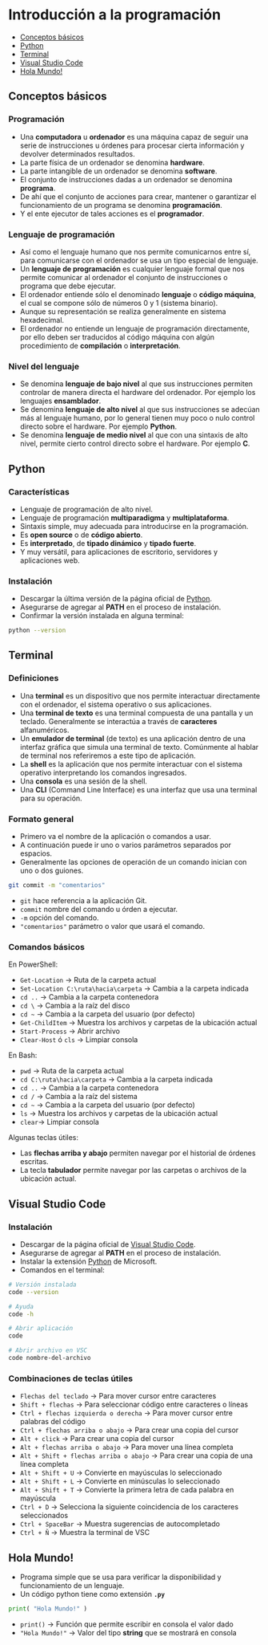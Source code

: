 # Introducción a la programación

- [Conceptos básicos](#conceptos-básicos)
- [Python](#python)
- [Terminal](#terminal)
- [Visual Studio Code](#visual-studio-code)
- [Hola Mundo!](#hola-mundo)

## Conceptos básicos

### Programación

- Una **computadora** u **ordenador** es una máquina  capaz de seguir una serie de instrucciones u órdenes para procesar cierta información y devolver determinados resultados.
- La parte física de un ordenador se denomina **hardware**.
- La parte intangible de un ordenador se denomina **software**.
- El conjunto de instrucciones dadas a un ordenador se denomina **programa**.
- De ahí que el conjunto de acciones para crear, mantener o garantizar el funcionamiento de un programa se denomina **programación**.
- Y el ente ejecutor de tales acciones es el **programador**.

### Lenguaje de programación

- Así como el lenguaje humano que nos permite comunicarnos entre sí, para comunicarse con el ordenador se usa un tipo especial de lenguaje.
- Un **lenguaje de programación** es cualquier lenguaje formal que nos permite comunicar al ordenador el conjunto de instrucciones o programa que debe ejecutar.
- El ordenador entiende sólo el denominado **lenguaje** o **código máquina**, el cual se compone sólo de números 0 y 1 (sistema binario).
- Aunque su representación se realiza generalmente en sistema hexadecimal.
- El ordenador no entiende un lenguaje de programación directamente, por ello deben ser traducidos al código máquina con algún procedimiento de **compilación** o **interpretación**.

### Nivel del lenguaje

- Se denomina **lenguaje de bajo nivel** al que sus instrucciones permiten controlar de manera directa el hardware del ordenador. Por ejemplo los lenguajes **ensamblador**.
- Se denomina **lenguaje de alto nivel** al que sus instrucciones se adecúan más al lenguaje humano, por lo general tienen muy poco o nulo control directo sobre el hardware. Por ejemplo **Python**.
- Se denomina **lenguaje de medio nivel** al que con una sintaxis de alto nivel, permite cierto control directo sobre el hardware. Por ejemplo **C**.

## Python

### Características

- Lenguaje de programación de alto nivel.
- Lenguaje de programación **multiparadigma** y **multiplataforma**.
- Sintaxis simple, muy adecuada para introducirse en la programación.
- Es **open source** o de **código abierto**.
- Es **interpretado**, de **tipado dinámico** y **tipado fuerte**.
- Y muy versátil, para aplicaciones de escritorio, servidores y aplicaciones web.

### Instalación

- Descargar la última versión de la página oficial de [Python](https://www.python.org/).
- Asegurarse de agregar al **PATH** en el proceso de instalación.
- Confirmar la versión instalada en alguna terminal:

```sh
python --version
```

## Terminal

### Definiciones

- Una **terminal** es un dispositivo que nos permite interactuar directamente con el ordenador, el sistema operativo o sus aplicaciones.
- Una **terminal de texto** es una terminal compuesta de una pantalla y un teclado. Generalmente se interactúa a través de **caracteres** alfanuméricos.
- Un **emulador de terminal** (de texto) es una aplicación dentro de una interfaz gráfica que simula una terminal de texto. Comúnmente al hablar de terminal nos referiremos a este tipo de aplicación.
- La **shell** es la aplicación que nos permite interactuar con el sistema operativo interpretando los comandos ingresados.
- Una **consola** es una sesión de la shell.
- Una **CLI** (Command Line Interface) es una interfaz que usa una terminal para su operación.

### Formato general

- Primero va el nombre de la aplicación o comandos a usar.
- A continuación puede ir uno o varios parámetros separados por espacios.
- Generalmente las opciones de operación de un comando inician con uno o dos guiones.

```sh
git commit -m "comentarios"
```

- `git` hace referencia a la aplicación Git.
- `commit` nombre del comando u órden a ejecutar.
- `-m` opción del comando.
- `"comentarios"` parámetro o valor que usará el comando.

### Comandos básicos

En PowerShell:

- `Get-Location` → Ruta de la carpeta actual
- `Set-Location C:\ruta\hacia\carpeta` → Cambia a la carpeta indicada
- `cd ..` → Cambia a la carpeta contenedora
- `cd \` → Cambia a la raíz del disco
- `cd ~` → Cambia a la carpeta del usuario (por defecto)
- `Get-ChildItem` → Muestra los archivos y carpetas de la ubicación actual
- `Start-Process` → Abrir archivo
- `Clear-Host` ó `cls` → Limpiar consola

En Bash:

- `pwd` → Ruta de la carpeta actual
- `cd C:\ruta\hacia\carpeta` → Cambia a la carpeta indicada
- `cd ..` → Cambia a la carpeta contenedora
- `cd /` → Cambia a la raíz del sistema
- `cd ~` → Cambia a la carpeta del usuario (por defecto)
- `ls` → Muestra los archivos y carpetas de la ubicación actual
- `clear`→ Limpiar consola

Algunas teclas útiles:

- Las **flechas arriba y abajo** permiten navegar por el historial de órdenes escritas.
- La tecla **tabulador** permite navegar por las carpetas o archivos de la ubicación actual.

## Visual Studio Code

### Instalación

- Descargar de la página oficial de [Visual Studio Code](https://code.visualstudio.com/).
- Asegurarse de agregar al **PATH** en el proceso de instalación.
- Instalar la extensión [Python](https://marketplace.visualstudio.com/items?itemName=ms-python.python) de Microsoft.
- Comandos en el terminal:

```sh
# Versión instalada
code --version

# Ayuda
code -h

# Abrir aplicación
code

# Abrir archivo en VSC
code nombre-del-archivo
```

### Combinaciones de teclas útiles

- `Flechas del teclado` → Para mover cursor entre caracteres
- `Shift + flechas` → Para seleccionar código entre caracteres o líneas
- `Ctrl + flechas izquierda o derecha` → Para mover cursor entre palabras del código
- `Ctrl + flechas arriba o abajo` → Para crear una copia del cursor
- `Alt + click` → Para crear una copia del cursor
- `Alt + flechas arriba o abajo` → Para mover una línea completa
- `Alt + Shift + flechas arriba o abajo` → Para crear una copia de una línea completa
- `Alt + Shift + U` → Convierte en mayúsculas lo seleccionado
- `Alt + Shift + L` → Convierte en minúsculas lo seleccionado
- `Alt + Shift + T` → Convierte la primera letra de cada palabra en mayúscula
- `Ctrl + D` → Selecciona la siguiente coincidencia de los caracteres seleccionados
- `Ctrl + SpaceBar` → Muestra sugerencias de autocompletado
- `Ctrl + Ñ` → Muestra la terminal de VSC

## Hola Mundo!

- Programa simple que se usa para verificar la disponibilidad y funcionamiento de un lenguaje.
- Un código python tiene como extensión **`.py`**

```py
print( "Hola Mundo!" )
```

- `print()` → Función que permite escribir en consola el valor dado
- `"Hola Mundo!"` → Valor del tipo **string** que se mostrará en consola
